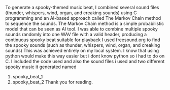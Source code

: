 To generate a spooky-themed music beat, I combined several sound files (thunder,
whispers, wind, organ, and creaking sounds) using C programming and an AI-based approach called The Markov Chain method to
sequence the sounds.
The Markov Chain method is a simple probabilistic model that can be seen as AI tool.
I was able to combine multiple spooky sounds randomly into one WAV file with a valid header, 
producing a continuous spooky beat suitable for playback
I used freesound.org to find the spooky sounds (such as thunder, whispers, wind, organ, and creaking sounds)
This was achieved entirely on my local system.
I know that using python would make this way easier but i dont know python so i had to do on C.
I included the code used
and also the sound files i used
and two different spooky music it generated named 
1) spooky_beat_1
2) spooky_beat_2
Thank you for reading.
